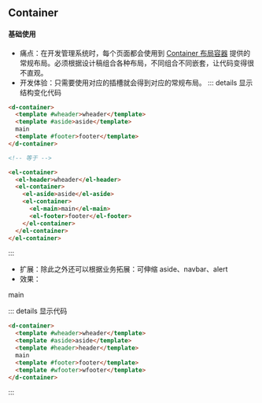 ## Container 

#### 基础使用
  
- 痛点：在开发管理系统时，每个页面都会使用到 [Container 布局容器](https://doc-archive.element-plus.org/#/zh-CN/component/container#container-bu-ju-rong-qi) 提供的常规布局。必须根据设计稿组合各种布局，不同组合不同嵌套，让代码变得很不直观。
- 开发体验：只需要使用对应的插槽就会得到对应的常规布局。
::: details 显示结构变化代码
```html
<d-container>
  <template #wheader>wheader</template>
  <template #aside>aside</template>
  main
  <template #footer>footer</template>
</d-container>

<!-- 等于 -->

<el-container>
  <el-header>wheader</el-header>
  <el-container>
    <el-aside>aside</el-aside>
    <el-container>
      <el-main>main</el-main>
      <el-footer>footer</el-footer>
    </el-container>
  </el-container>
</el-container>
```

:::

- 扩展：除此之外还可以根据业务拓展：可伸缩 aside、navbar、alert
- 效果：

<d-container>
  <template #wheader>wheader</template>
  <template #aside>aside</template>
  <template #header>header</template>
  main
  <template #footer>footer</template>
  <template #wfooter>wfooter</template>
</d-container>

<style>
  .el-header,
  .el-footer {
    background-color: #b3c0d1;
    color: #000000;
    text-align: center;
    line-height: 60px;
  }

  .el-aside {
    background-color: #d3dce6;
    color: #000000;
    text-align: center;
    line-height: 200px;
  }

  .el-main {
    background-color: #e9eef3;
    color: #000000;
    text-align: center;
    line-height: 160px;
  }

  body > .el-container {
    margin-bottom: 40px;
  }

  .el-container:nth-child(5) .el-aside,
  .el-container:nth-child(6) .el-aside {
    line-height: 260px;
  }

  .el-container:nth-child(7) .el-aside {
    line-height: 320px;
  }
</style>

::: details 显示代码

```html
<d-container>
  <template #wheader>wheader</template>
  <template #aside>aside</template>
  <template #header>header</template>
  main
  <template #footer>footer</template>
  <template #wfooter>wfooter</template>
</d-container>
```

:::